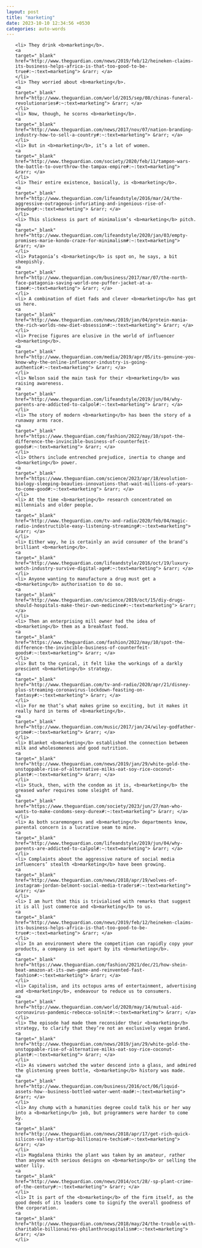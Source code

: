 ```yaml
---
layout: post
title: "marketing"
date: 2023-10-10 12:34:56 +0530
categories: auto-words
---
```

<ol>

    <li> They drink <b>marketing</b>.
    <a 
    target="_blank" 
    href="http://www.theguardian.com/news/2019/feb/12/heineken-claims-its-business-helps-africa-is-that-too-good-to-be-true#:~:text=marketing"> &rarr; </a>
    </li>
    <li> They worried about <b>marketing</b>.
    <a 
    target="_blank" 
    href="http://www.theguardian.com/world/2015/sep/08/chinas-funeral-revolutionaries#:~:text=marketing"> &rarr; </a>
    </li>
    <li> Now, though, he scorns <b>marketing</b>.
    <a 
    target="_blank" 
    href="http://www.theguardian.com/news/2017/nov/07/nation-branding-industry-how-to-sell-a-country#:~:text=marketing"> &rarr; </a>
    </li>
    <li> But in <b>marketing</b>, it’s a lot of women.
    <a 
    target="_blank" 
    href="http://www.theguardian.com/society/2020/feb/11/tampon-wars-the-battle-to-overthrow-the-tampax-empire#:~:text=marketing"> &rarr; </a>
    </li>
    <li> Their entire existence, basically, is <b>marketing</b>.
    <a 
    target="_blank" 
    href="http://www.theguardian.com/lifeandstyle/2016/mar/24/the-aggressive-outrageous-infuriating-and-ingenious-rise-of-brewdog#:~:text=marketing"> &rarr; </a>
    </li>
    <li> This slickness is part of minimalism’s <b>marketing</b> pitch.
    <a 
    target="_blank" 
    href="http://www.theguardian.com/lifeandstyle/2020/jan/03/empty-promises-marie-kondo-craze-for-minimalism#:~:text=marketing"> &rarr; </a>
    </li>
    <li> Patagonia’s <b>marketing</b> is spot on, he says, a bit sheepishly.
    <a 
    target="_blank" 
    href="http://www.theguardian.com/business/2017/mar/07/the-north-face-patagonia-saving-world-one-puffer-jacket-at-a-time#:~:text=marketing"> &rarr; </a>
    </li>
    <li> A combination of diet fads and clever <b>marketing</b> has got us here.
    <a 
    target="_blank" 
    href="http://www.theguardian.com/news/2019/jan/04/protein-mania-the-rich-worlds-new-diet-obsession#:~:text=marketing"> &rarr; </a>
    </li>
    <li> Precise figures are elusive in the world of influencer <b>marketing</b>.
    <a 
    target="_blank" 
    href="http://www.theguardian.com/media/2019/apr/05/its-genuine-you-know-why-the-online-influencer-industry-is-going-authentic#:~:text=marketing"> &rarr; </a>
    </li>
    <li> Nelson said the main task for their <b>marketing</b> was raising awareness.
    <a 
    target="_blank" 
    href="http://www.theguardian.com/lifeandstyle/2019/jun/04/why-parents-are-addicted-to-calpol#:~:text=marketing"> &rarr; </a>
    </li>
    <li> The story of modern <b>marketing</b> has been the story of a runaway arms race.
    <a 
    target="_blank" 
    href="https://www.theguardian.com/fashion/2022/may/10/spot-the-difference-the-invincible-business-of-counterfeit-goods#:~:text=marketing"> &rarr; </a>
    </li>
    <li> Others include entrenched prejudice, inertia to change and <b>marketing</b> power.
    <a 
    target="_blank" 
    href="https://www.theguardian.com/science/2023/apr/18/evolution-biology-sleeping-beauties-innovations-that-wait-millions-of-years-to-come-good#:~:text=marketing"> &rarr; </a>
    </li>
    <li> At the time <b>marketing</b> research concentrated on millennials and older people.
    <a 
    target="_blank" 
    href="http://www.theguardian.com/tv-and-radio/2020/feb/04/magic-radio-indestructible-easy-listening-streaming#:~:text=marketing"> &rarr; </a>
    </li>
    <li> Either way, he is certainly an avid consumer of the brand’s brilliant <b>marketing</b>.
    <a 
    target="_blank" 
    href="http://www.theguardian.com/lifeandstyle/2016/oct/19/luxury-watch-industry-survive-digital-age#:~:text=marketing"> &rarr; </a>
    </li>
    <li> Anyone wanting to manufacture a drug must get a <b>marketing</b> authorisation to do so.
    <a 
    target="_blank" 
    href="http://www.theguardian.com/science/2019/oct/15/diy-drugs-should-hospitals-make-their-own-medicine#:~:text=marketing"> &rarr; </a>
    </li>
    <li> Then an enterprising mill owner had the idea of <b>marketing</b> them as a breakfast food.
    <a 
    target="_blank" 
    href="https://www.theguardian.com/fashion/2022/may/10/spot-the-difference-the-invincible-business-of-counterfeit-goods#:~:text=marketing"> &rarr; </a>
    </li>
    <li> But to the cynical, it felt like the workings of a darkly prescient <b>marketing</b> strategy.
    <a 
    target="_blank" 
    href="http://www.theguardian.com/tv-and-radio/2020/apr/21/disney-plus-streaming-coronavirus-lockdown-feasting-on-fantasy#:~:text=marketing"> &rarr; </a>
    </li>
    <li> For me that’s what makes grime so exciting, but it makes it really hard in terms of <b>marketing</b>.
    <a 
    target="_blank" 
    href="http://www.theguardian.com/music/2017/jan/24/wiley-godfather-grime#:~:text=marketing"> &rarr; </a>
    </li>
    <li> Blanket <b>marketing</b> established the connection between milk and wholesomeness and good nutrition.
    <a 
    target="_blank" 
    href="http://www.theguardian.com/news/2019/jan/29/white-gold-the-unstoppable-rise-of-alternative-milks-oat-soy-rice-coconut-plant#:~:text=marketing"> &rarr; </a>
    </li>
    <li> Stuck, then, with the condom as it is, <b>marketing</b> the greased wafer requires some sleight of hand.
    <a 
    target="_blank" 
    href="https://www.theguardian.com/society/2023/jun/27/man-who-wants-to-make-condoms-sexy-durex#:~:text=marketing"> &rarr; </a>
    </li>
    <li> As both scaremongers and <b>marketing</b> departments know, parental concern is a lucrative seam to mine.
    <a 
    target="_blank" 
    href="http://www.theguardian.com/lifeandstyle/2019/jun/04/why-parents-are-addicted-to-calpol#:~:text=marketing"> &rarr; </a>
    </li>
    <li> Complaints about the aggressive nature of social media influencers’ stealth <b>marketing</b> have been growing.
    <a 
    target="_blank" 
    href="http://www.theguardian.com/news/2018/apr/19/wolves-of-instagram-jordan-belmont-social-media-traders#:~:text=marketing"> &rarr; </a>
    </li>
    <li> I am hurt that this is trivialised with remarks that suggest it is all just commerce and <b>marketing</b> to us.
    <a 
    target="_blank" 
    href="http://www.theguardian.com/news/2019/feb/12/heineken-claims-its-business-helps-africa-is-that-too-good-to-be-true#:~:text=marketing"> &rarr; </a>
    </li>
    <li> In an environment where the competition can rapidly copy your products, a company is set apart by its <b>marketing</b>.
    <a 
    target="_blank" 
    href="https://www.theguardian.com/fashion/2021/dec/21/how-shein-beat-amazon-at-its-own-game-and-reinvented-fast-fashion#:~:text=marketing"> &rarr; </a>
    </li>
    <li> Capitalism, and its octopus arms of entertainment, advertising and <b>marketing</b>, endeavour to reduce us to consumers.
    <a 
    target="_blank" 
    href="http://www.theguardian.com/world/2020/may/14/mutual-aid-coronavirus-pandemic-rebecca-solnit#:~:text=marketing"> &rarr; </a>
    </li>
    <li> The episode had made them reconsider their <b>marketing</b> strategy, to clarify that they’re not an exclusively vegan brand.
    <a 
    target="_blank" 
    href="http://www.theguardian.com/news/2019/jan/29/white-gold-the-unstoppable-rise-of-alternative-milks-oat-soy-rice-coconut-plant#:~:text=marketing"> &rarr; </a>
    </li>
    <li> As viewers watched the water descend into a glass, and admired the glistening green bottle, <b>marketing</b> history was made.
    <a 
    target="_blank" 
    href="http://www.theguardian.com/business/2016/oct/06/liquid-assets-how--business-bottled-water-went-mad#:~:text=marketing"> &rarr; </a>
    </li>
    <li> Any chump with a humanities degree could talk his or her way into a <b>marketing</b> job, but programmers were harder to come by.
    <a 
    target="_blank" 
    href="http://www.theguardian.com/news/2018/apr/17/get-rich-quick-silicon-valley-startup-billionaire-techie#:~:text=marketing"> &rarr; </a>
    </li>
    <li> Magdalena thinks the plant was taken by an amateur, rather than anyone with serious designs on <b>marketing</b> or selling the water lily.
    <a 
    target="_blank" 
    href="http://www.theguardian.com/news/2014/oct/28/-sp-plant-crime-of-the-century#:~:text=marketing"> &rarr; </a>
    </li>
    <li> It is part of the <b>marketing</b> of the firm itself, as the good deeds of its leaders come to signify the overall goodness of the corporation.
    <a 
    target="_blank" 
    href="http://www.theguardian.com/news/2018/may/24/the-trouble-with-charitable-billionaires-philanthrocapitalism#:~:text=marketing"> &rarr; </a>
    </li>